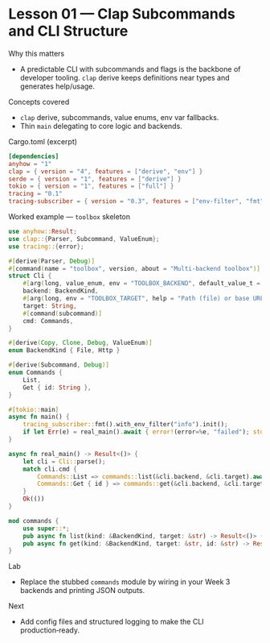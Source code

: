 # Lesson 01 — Clap Subcommands and CLI Structure

Why this matters
- A predictable CLI with subcommands and flags is the backbone of developer tooling. `clap` derive keeps definitions near types and generates help/usage.

Concepts covered
- `clap` derive, subcommands, value enums, env var fallbacks.
- Thin `main` delegating to core logic and backends.

Cargo.toml (excerpt)
```toml
[dependencies]
anyhow = "1"
clap = { version = "4", features = ["derive", "env"] }
serde = { version = "1", features = ["derive"] }
tokio = { version = "1", features = ["full"] }
tracing = "0.1"
tracing-subscriber = { version = "0.3", features = ["env-filter", "fmt"] }
```

Worked example — `toolbox` skeleton
```rust
use anyhow::Result;
use clap::{Parser, Subcommand, ValueEnum};
use tracing::{error};

#[derive(Parser, Debug)]
#[command(name = "toolbox", version, about = "Multi-backend toolbox")]
struct Cli {
    #[arg(long, value_enum, env = "TOOLBOX_BACKEND", default_value_t = BackendKind::File)]
    backend: BackendKind,
    #[arg(long, env = "TOOLBOX_TARGET", help = "Path (file) or base URL (http)")]
    target: String,
    #[command(subcommand)]
    cmd: Commands,
}

#[derive(Copy, Clone, Debug, ValueEnum)]
enum BackendKind { File, Http }

#[derive(Subcommand, Debug)]
enum Commands {
    List,
    Get { id: String },
}

#[tokio::main]
async fn main() {
    tracing_subscriber::fmt().with_env_filter("info").init();
    if let Err(e) = real_main().await { error!(error=%e, "failed"); std::process::exit(1); }
}

async fn real_main() -> Result<()> {
    let cli = Cli::parse();
    match cli.cmd {
        Commands::List => commands::list(&cli.backend, &cli.target).await?,
        Commands::Get { id } => commands::get(&cli.backend, &cli.target, &id).await?,
    }
    Ok(())
}

mod commands {
    use super::*;
    pub async fn list(kind: &BackendKind, target: &str) -> Result<()> { println!("list on {:?} {}", kind, target); Ok(()) }
    pub async fn get(kind: &BackendKind, target: &str, id: &str) -> Result<()> { println!("get {} on {:?} {}", id, kind, target); Ok(()) }
}
```

Lab
- Replace the stubbed `commands` module by wiring in your Week 3 backends and printing JSON outputs.

Next
- Add config files and structured logging to make the CLI production‑ready.

